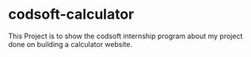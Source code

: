 # codsoft-calculator
This Project is to show the codsoft internship program about my project done on building a calculator website.
